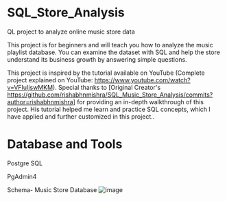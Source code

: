 # SQL_Store_Analysis
QL project to analyze online music store data

This project is for beginners and will teach you how to analyze the music playlist database. You can examine the dataset with SQL and help the store understand its business growth by answering simple questions.

This project is inspired by the tutorial available on YouTube (Complete project explained on YouTube: https://www.youtube.com/watch?v=VFIuIjswMKM). Special thanks to [Original Creator's https://github.com/rishabhnmishra/SQL_Music_Store_Analysis/commits?author=rishabhnmishra] for providing an in-depth walkthrough of this project. His tutorial helped me learn and practice SQL concepts, which I have applied and further customized in this project..

# Database and Tools
Postgre SQL

PgAdmin4

Schema- Music Store Database
![image](https://github.com/user-attachments/assets/4380d953-0784-4b39-a2d7-cb90cf4abdac)
